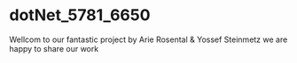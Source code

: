 # dotNet_5781_6650

Wellcom to our fantastic project 
by Arie Rosental & Yossef Steinmetz 
we are happy to share our work 